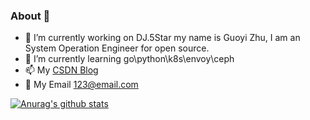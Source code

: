 ### About 👋

- 🔭 I’m currently working on DJ.5Star my name is Guoyi Zhu, I am an System Operation Engineer for open source.
- 🌱 I’m currently learning go\python\k8s\envoy\ceph
- 📫 My [CSDN Blog](https://blog.csdn.net/zhuchance) 
- 💬 My Email <123@email.com>

[![Anurag's github stats](https://github-readme-stats.vercel.app/api?username=zhuchance)](https://github.com/anuraghazra/github-readme-stats)


<!--
**zhuchance/zhuchance** is a ✨ _special_ ✨ repository because its `README.md` (this file) appears on your GitHub profile.

Here are some ideas to get you started:

- 🔭 I’m currently working on ...
- 🌱 I’m currently learning ...
- 👯 I’m looking to collaborate on ...
- 🤔 I’m looking for help with ...
- 💬 Ask me about ...
- 📫 How to reach me: ...
- 😄 Pronouns: ...
- ⚡ Fun fact: ...
-->
